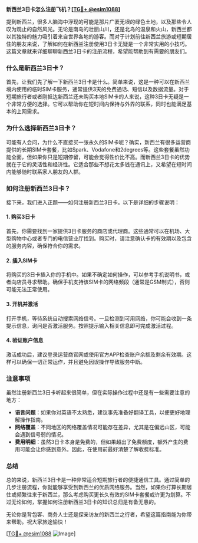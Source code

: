 **新西兰3日卡怎么注册飞机？[[TG💪+ @esim1088](https://t.me/s/esim1088)]**

提到新西兰，很多人脑海中浮现的可能是那片广袤无垠的绿色土地，以及那些令人叹为观止的自然风光。无论是南岛的壮丽山川，还是北岛的温泉和火山，新西兰都以其独特的魅力吸引着来自世界各地的游客。而对于计划前往新西兰旅游或短期居住的朋友来说，了解如何在新西兰注册使用3日卡无疑是一个非常实用的小技巧。这篇文章就来详细聊聊新西兰3日卡的注册流程，希望能帮助到有需要的朋友们。

### 什么是新西兰3日卡？

首先，让我们先了解一下新西兰3日卡是什么。简单来说，这是一种可以在新西兰境内使用的临时SIM卡服务，通常提供3天的免费通话、短信以及数据流量。对于短期旅行者或者刚抵达新西兰还未购买本地SIM卡的人来说，这种3日卡无疑是一个非常方便的选择。它可以帮助你在短时间内保持与外界的联系，同时也能满足基本的上网需求。

### 为什么选择新西兰3日卡？

可能有人会问，为什么不直接买一张永久的SIM卡呢？确实，新西兰有很多运营商提供的长期SIM卡套餐，比如Spark、Vodafone和2degrees等。这些套餐虽然功能全面，但如果你只是短期停留，可能会觉得性价比不高。而新西兰3日卡的优势就在于它的灵活性和经济性。它适合那些不想花太多钱在通讯上，又希望在短时间内能够随时联系家人朋友的人群。

### 如何注册新西兰3日卡？

接下来，我们进入正题——如何注册新西兰3日卡。以下是详细的步骤说明：

#### 1. 购买3日卡

首先，你需要找到一家提供3日卡服务的商店或代理商。这些通常可以在机场、大型购物中心或者专门的电信营业厅找到。购买时，请注意确认卡的有效期以及包含的服务内容，确保符合你的需求。

#### 2. 插入SIM卡

将购买的3日卡插入你的手机中。如果不确定如何操作，可以参考手机说明书，或者向店员寻求帮助。确保手机支持该SIM卡的网络频段（通常是GSM制式），否则可能无法正常使用。

#### 3. 开机并激活

打开手机，等待系统自动搜索网络信号。一旦检测到可用网络，你可能会收到一条提示信息，询问是否激活服务。按照提示输入相关信息即可完成激活过程。

#### 4. 验证账户信息

激活成功后，建议登录运营商官网或使用官方APP检查账户余额及剩余有效期。这样可以确保一切正常运作，并且避免因误操作导致服务中断。

### 注意事项

虽然注册新西兰3日卡听起来很简单，但在实际操作过程中还是有一些需要注意的地方：

- **语言问题**：如果你对英语不太熟悉，建议事先准备好翻译工具，以便更好地理解操作指南。
- **网络覆盖**：不同地区的网络覆盖情况可能存在差异，尤其是在偏远山区，可能会遇到信号弱的情况。
- **费用明细**：虽然3日卡本身是免费的，但如果超出了免费额度，额外产生的费用可能会让你感到意外。因此，在使用前最好清楚了解收费标准。

### 总结

总的来说，新西兰3日卡是一种非常适合短期旅行者的便捷通信工具。通过简单的几步注册流程，你就能够享受到新西兰的优质网络服务。当然，如果你打算长期居住或频繁往来于新西兰，那么考虑购买更长久有效的SIM卡套餐或许更为划算。不过无论如何，掌握如何注册新西兰3日卡的知识总归是有备无患的。

无论你是背包客、商务人士还是探亲访友的新西兰之行者，希望这篇指南能为你带来帮助。祝大家旅途愉快！

[[TG💪+ @esim1088](https://t.me/s/esim1088) ![Image](https://i.postimg.cc/4NQfJmqS/Snipaste-2025-05-13-00-14-12.png)]
